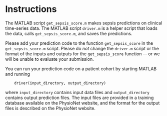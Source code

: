 # Instructions

The MATLAB script `get_sepsis_score.m` makes sepsis predictions on clinical time-series data.  The MATLAB script `driver.m` is a helper script that loads the data, calls `get_sepsis_score.m`, and saves the predictions.

Please add your prediction code to the function `get_sepsis_score` in the `get_sepsis_score.m` script.  Please do *not* change the `driver.m` script or the format of the inputs and outputs for the `get_sepsis_score` function -- or we will be unable to evaluate your submission.

You can run your prediction code on a patient cohort by starting MATLAB and running

        driver(input_directory, output_directory)

where `input_directory` contains input data files and `output_directory` contains output prediction files.  The input files are provided in a training database available on the PhysioNet website, and the format for the output files is described on the PhysioNet website.
